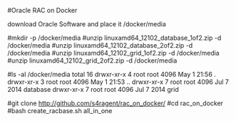 #Oracle RAC on Docker

download Oracle Software and place it /docker/media

#mkdir -p /docker/media
#unzip linuxamd64_12102_database_1of2.zip -d /docker/media
#unzip linuxamd64_12102_database_2of2.zip -d /docker/media
#unzip linuxamd64_12102_grid_1of2.zip -d /docker/media
#unzip linuxamd64_12102_grid_2of2.zip -d /docker/media

#ls -al /docker/media
total 16
drwxr-xr-x 4 root root 4096 May  1 21:56 .
drwxr-xr-x 3 root root 4096 May  1 21:53 ..
drwxr-xr-x 7 root root 4096 Jul  7  2014 database
drwxr-xr-x 7 root root 4096 Jul  7  2014 grid

#git clone http://github.com/s4ragent/rac_on_docker/
#cd rac_on_docker
#bash create_racbase.sh all_in_one

